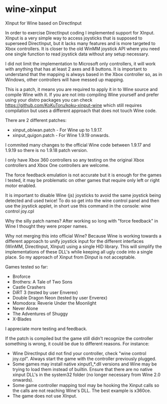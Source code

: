 # wine-xinput
XInput for Wine based on DirectInput

In order to exercise DirectInput coding I implemented support for XInput. XInput is a very simple way to access joysticks that is supposed to superseed DirectInput, but it lacks many features and is more targeted to Xbox controllers. It is closer to the old WinMM joystick API where you need one single function to read joystick data without any setup necessary.

I did not limit the implementation to Microsoft only controllers, it will work with anything that has at least 2 axes and 8 buttons. It is important to understand that the mapping is always based in the Xbox controller so, as in Windows, other controllers will have messed up mapping.

This is a patch, it means you are required to apply it in to Wine source and compile Wine with it. If you are not into compiling Wine yourself and prefer using your distro packages you can check https://github.com/KoKuToru/koku-xinput-wine which still requires compilation but uses a different approach that does not touch Wine code.

There are 2 different patches:
* xinput_obiwan.patch - For Wine up to 1.9.17.
* xinput_quigon.patch - For Wine 1.9.19 onwards.

I commited many changes to the official Wine code between 1.9.17 and 1.9.19 so there is no 1.9.18 patch version.

I only have Xbox 360 controllers so any testing on the original Xbox controllers and Xbox One controllers are welcome.

The force feedback emulation is not accurate but it is enough for the games I tested, it may be problematic on other games that require only left or right motor enabled.

It is important to disable Wine (js) joysticks to avoid the same joystick being detected and used twice! To do so get into the wine control panel and then use the joystick applet, in short use this command in the console: wine control joy.cpl

Why the silly patch names? After working so long with "force feedback" in Wine I thought they were proper names.

Why not merging this into official Wine? Because Wine is working towards a different approach to unify joystick input for the different interfaces (WinMM, DirectInput, XInput) using a single HID library. This will simplify the implementations of these DLL's while keeping all ugly code into a single place. So my approach of Xinput from Dinput is not acceptable.

Games tested so far:
* Broforce
* Brothers: A Tale of Two Sons
* Castle Crashers
* DiRT 3 (tested by user Enverex)
* Double Dragon Neon (tested by user Enverex)
* Momodora: Reverie Under the Moonlight
* Never Alone
* The Adventures of Shuggy
* X-Blades

I appreciate more testing and feedback. 

If the patch is compiled but the game still didn't recognize the controller something is wrong, it could be due to different reasons. For instance:
* Wine DirectInput did not find your controller, check "wine control joy.cpl". Always start the game with the controller previously plugged.
* Some games may install native xinput1\_\*.dll versions and Wine may be trying to load them instead of builtin. Ensure that there are no native xinput DLL's in the system32 folder (no longer necessary from Wine 2.0 onwards).
* Some game controller mapping tool may be hooking the Xinput calls so the calls are not reaching Wine's DLL. The best example is x360ce.
* The game does not use XInput.
